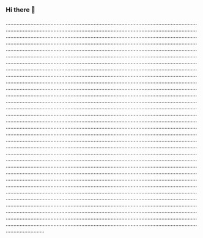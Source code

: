 ### Hi there 👋

.........................................................................................................................................................................................................................................................................................................................................................................................................................................................................................................................................................................................................................................................................................................................................................................................................................................................................................................................................................................................................................................................................................................................................................................................................................................................................................................................................................................................................................................................................................................................................................................................................................................................................................................................................................................................................................................................................................................................................................................................................................................................................................................................................................................................................................................................................................................................................................................................................................................................................................................................................................................................................................................................................................................................................................................................................................................................................................................................................................................................................................................................................................................................................................................................................................................................................................................................................................................................................................................................................................................................................................................................................................................................................................................................................................................................................................................................................................................................................................................................................................................................................................................................................................